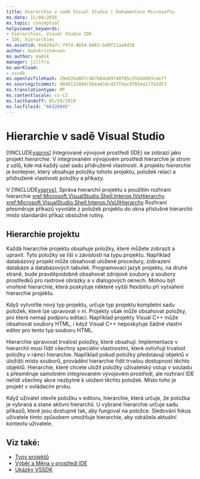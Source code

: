 ```yaml
---
title: Hierarchie v sadě Visual Studio | Dokumentace Microsoftu
ms.date: 11/04/2016
ms.topic: conceptual
helpviewer_keywords:
- hierarchies, Visual Studio IDE
- IDE, hierarchies
ms.assetid: 0a029a7c-79fd-4b54-bd63-bd0f21aa8d30
author: madskristensen
ms.author: madsk
manager: jillfra
ms.workload:
- vssdk
ms.openlocfilehash: 29eb35e807c467b64a89f48705c555d4083ceef7
ms.sourcegitcommit: 40d612240dc5bea418cd27fdacdf85ea177e2df3
ms.translationtype: MT
ms.contentlocale: cs-CZ
ms.lasthandoff: 05/29/2019
ms.locfileid: "66328845"
---
```

# <a name="hierarchies-in-visual-studio"></a>Hierarchie v sadě Visual Studio
[!INCLUDE[vsprvs](../../code-quality/includes/vsprvs_md.md)] Integrované vývojové prostředí (IDE) se zobrazí jako projekt *hierarchie*. V integrovaném vývojovém prostředí hierarchie je strom z uzlů, kde má každý uzel sadu přidružené vlastnosti. A *projektu hierarchie* je kontejner, který obsahuje položky tohoto projektu, položek relací a přidružené vlastnosti položky a příkazy.

 V [!INCLUDE[vsprvs](../../code-quality/includes/vsprvs_md.md)], Správa hierarchií projektu s použitím rozhraní hierarchie <xref:Microsoft.VisualStudio.Shell.Interop.IVsHierarchy>. <xref:Microsoft.VisualStudio.Shell.Interop.IVsUIHierarchy> Rozhraní přesměruje příkazů vyvoláte z položek projektu do okna příslušné hierarchii místo standardní příkaz obslužné rutiny.

## <a name="project-hierarchies"></a>Hierarchie projektu
 Každá hierarchie projektu obsahuje položky, které můžete zobrazit a upravit. Tyto položky se liší v závislosti na typu projektu. Například databázový projekt může obsahovat uložené procedury, zobrazení databáze a databázových tabulek. Programovací jazyk projektu, na druhé straně, bude pravděpodobně obsahovat zdrojové soubory a soubory prostředků pro rastrové obrázky a v dialogových oknech. Mohou být vnořené hierarchie, která poskytuje některé vyšší flexibilitu při vytváření hierarchie projektu.

 Když vytvoříte nový typ projektu, určuje typ projektu kompletní sadu položek, které lze upravovat v ní. Projekty však může obsahovat položky, pro které nemají podporu editaci. Například projekty Visual C++ může obsahovat soubory HTML, i když Visual C++ neposkytuje žádné vlastní editor pro tento typ souboru HTML.

 Hierarchie spravovat trvalost položky, které obsahují. Implementace v hierarchii musí řídit všechny speciální vlastnostmi, které ovlivňují trvalost položky v rámci hierarchie. Například pokud položky představují objektů v úložišti místo souborů, provádění hierarchie řídit trvalou dostupnost těchto objektů. Hierarchie, které chcete uložit položky uživatelský vstup v souladu s přesměruje samotném integrovaném vývojovém prostředí, ale rozhraní IDE neřídí všechny akce nezbytné k uložení těchto položek. Místo toho je projekt v ovládacím prvku.

 Když uživatel otevře položku v editoru, hierarchie, která určuje, že položka je vybraná a stane aktivní hierarchii. U vybrané hierarchie určuje sadu příkazů, které jsou dostupné tak, aby fungoval na položce. Sledování fokus uživatele tímto způsobem umožňuje hierarchie, aby odrážela aktuální kontextu uživatele.

## <a name="see-also"></a>Viz také:
- [Typy projektů](../../extensibility/internals/project-types.md)
- [Výběr a Měna v prostředí IDE](../../extensibility/internals/selection-and-currency-in-the-ide.md)
- [Ukázky VSSDK](https://aka.ms/vs2015sdksamples)